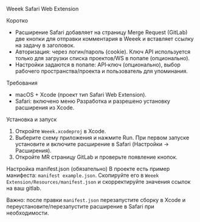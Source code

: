Weeek Safari Web Extension

Коротко
- Расширение Safari добавляет на страницу Merge Request (GitLab) две кнопки для отправки комментария в Weeek и вставляет ссылку на задачу в заголовок.
- Авторизация: через логин/пароль (cookie). Ключ API используется только для загрузки списка проектов/WS в попапе (опционально).
- Настройки задаются в попапе: API‑ключ (опционально), выбор рабочего пространства/проекта и пользователь для упоминания.

Требования
- macOS + Xcode (проект тип Safari Web Extension).
- Safari: включено меню Разработка и разрешено установку расширения из Xcode.

Установка и запуск
1) Откройте `Weeek.xcodeproj` в Xcode.
2) Выберите схему приложения и нажмите Run. При первом запуске установите и включите расширение в Safari (Настройки → Расширения).
3) Откройте MR страницу GitLab и проверьте появление кнопок.

Настройка manifest.json (обязательно)
В проекте есть пример манифеста: `manifest example.json`. Скопируйте его в `Weeek Extension/Resources/manifest.json` и скорректируйте значения ссылок на ваш gitlab.

Важно: после правки `manifest.json` перезапустите сборку в Xcode и переустановите/перезапустите расширение в Safari при необходимости.
